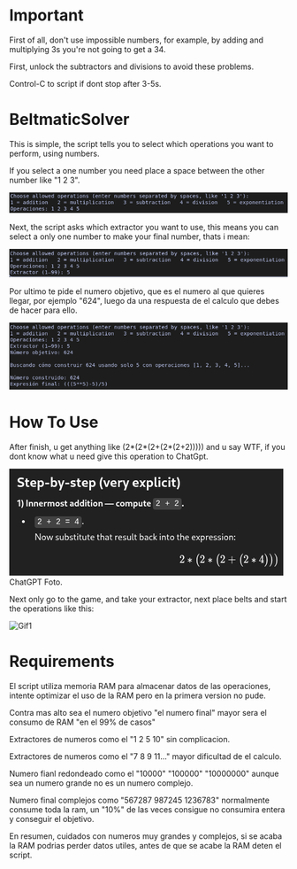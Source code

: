 # Important

First of all, don't use impossible numbers, for example, by adding and multiplying 3s you're not going to get a 34.

First, unlock the subtractors and divisions to avoid these problems.

Control-C to script if dont stop after 3-5s.

# BeltmaticSolver

This is simple, the script tells you to select which operations you want to perform, using numbers.

If you select a one number you need place a space between the other number like "1 2 3".

![Foto1](PicsandGifs/Foto1.png)

Next, the script asks which extractor you want to use, this means you can select a only one number to make your final number, thats i mean:

![Foto2](PicsandGifs/Foto2.png)

Por ultimo te pide el numero objetivo, que es el numero al que quieres llegar, por ejemplo "624", luego da una respuesta de el calculo que debes de hacer para ello.

![Foto3](PicsandGifs/Foto3.png)

# How To Use

After finish, u get anything like (2*(2*(2+(2*(2+2))))) and u say WTF, if you dont know what u need give this operation to ChatGpt.

![Foto5](PicsandGifs/Foto5.png) ChatGPT Foto.

Next only go to the game, and take your extractor, next place belts and start the operations like this:

![Gif1](GIF11.gif)

# Requirements

El script utiliza memoria RAM para almacenar datos de las operaciones, intente optimizar el uso de la RAM pero en la primera version no pude.

Contra mas alto sea el numero objetivo "el numero final" mayor sera el consumo de RAM "en el 99% de casos"

Extractores de numeros como el "1 2 5 10" sin complicacion.

Extractores de numeros como el "7 8 9 11..." mayor dificultad de el calculo.

Numero fianl redondeado como el "10000" "100000" "10000000" aunque sea un numero grande no es un numero complejo.

Numero final complejos como "567287 987245 1236783" normalmente consume toda la ram, un "10%" de las veces consigue no consumira entera y conseguir el objetivo.

En resumen, cuidados con numeros muy grandes y complejos, si se acaba la RAM podrias perder datos utiles, antes de que se acabe la RAM deten el script.
